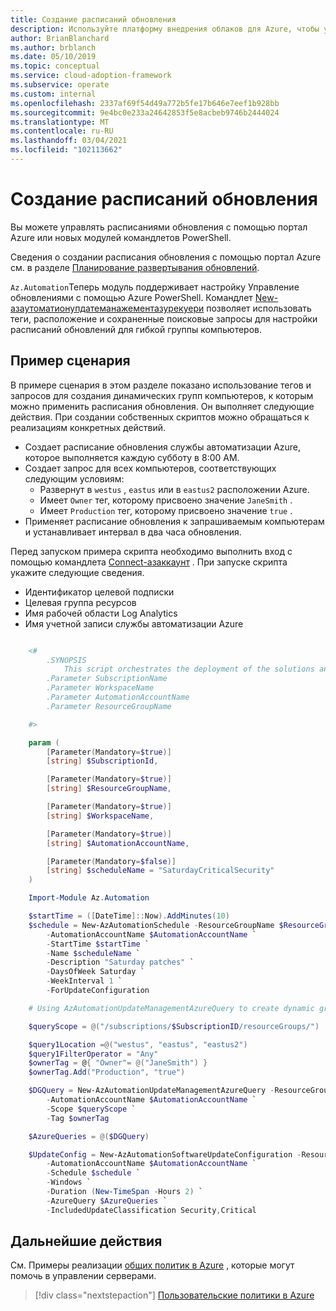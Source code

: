 ```yaml
---
title: Создание расписаний обновления
description: Используйте платформу внедрения облаков для Azure, чтобы узнать, как управлять расписаниями обновлений с помощью портал Azure или новых модулей командлетов PowerShell.
author: BrianBlanchard
ms.author: brblanch
ms.date: 05/10/2019
ms.topic: conceptual
ms.service: cloud-adoption-framework
ms.subservice: operate
ms.custom: internal
ms.openlocfilehash: 2337af69f54d49a772b5fe17b646e7eef1b928bb
ms.sourcegitcommit: 9e4bc0e233a24642853f5e8acbeb9746b2444024
ms.translationtype: MT
ms.contentlocale: ru-RU
ms.lasthandoff: 03/04/2021
ms.locfileid: "102113662"
---
```

# <a name="create-update-schedules"></a>Создание расписаний обновления

Вы можете управлять расписаниями обновления с помощью портал Azure или новых модулей командлетов PowerShell.

Сведения о создании расписания обновления с помощью портал Azure см. в разделе [Планирование развертывания обновлений](/azure/automation/update-management/deploy-updates#schedule-an-update-deployment).

`Az.Automation`Теперь модуль поддерживает настройку Управление обновлениями с помощью Azure PowerShell. Командлет [New-азаутоматионупдатеманажементазурекуери](/powershell/module/az.automation/new-azautomationupdatemanagementazurequery) позволяет использовать теги, расположение и сохраненные поисковые запросы для настройки расписаний обновлений для гибкой группы компьютеров.

## <a name="example-script"></a>Пример сценария

В примере сценария в этом разделе показано использование тегов и запросов для создания динамических групп компьютеров, к которым можно применить расписания обновления. Он выполняет следующие действия. При создании собственных скриптов можно обращаться к реализациям конкретных действий.

- Создает расписание обновления службы автоматизации Azure, которое выполняется каждую субботу в 8:00 AM.
- Создает запрос для всех компьютеров, соответствующих следующим условиям:
  - Развернут в `westus` , `eastus` или в `eastus2` расположении Azure.
  - Имеет `Owner` тег, которому присвоено значение `JaneSmith` .
  - Имеет `Production` тег, которому присвоено значение `true` .
- Применяет расписание обновления к запрашиваемым компьютерам и устанавливает интервал в два часа обновления.

Перед запуском примера скрипта необходимо выполнить вход с помощью командлета [Connect-азаккаунт](/powershell/module/az.accounts/connect-azaccount) . При запуске скрипта укажите следующие сведения.

- Идентификатор целевой подписки
- Целевая группа ресурсов
- Имя рабочей области Log Analytics
- Имя учетной записи службы автоматизации Azure

```powershell

    <#
        .SYNOPSIS
            This script orchestrates the deployment of the solutions and the agents.
        .Parameter SubscriptionName
        .Parameter WorkspaceName
        .Parameter AutomationAccountName
        .Parameter ResourceGroupName

    #>

    param (
        [Parameter(Mandatory=$true)]
        [string] $SubscriptionId,

        [Parameter(Mandatory=$true)]
        [string] $ResourceGroupName,

        [Parameter(Mandatory=$true)]
        [string] $WorkspaceName,

        [Parameter(Mandatory=$true)]
        [string] $AutomationAccountName,

        [Parameter(Mandatory=$false)]
        [string] $scheduleName = "SaturdayCriticalSecurity"
    )

    Import-Module Az.Automation

    $startTime = ([DateTime]::Now).AddMinutes(10)
    $schedule = New-AzAutomationSchedule -ResourceGroupName $ResourceGroupName `
        -AutomationAccountName $AutomationAccountName `
        -StartTime $startTime `
        -Name $scheduleName `
        -Description "Saturday patches" `
        -DaysOfWeek Saturday `
        -WeekInterval 1 `
        -ForUpdateConfiguration

    # Using AzAutomationUpdateManagementAzureQuery to create dynamic groups.

    $queryScope = @("/subscriptions/$SubscriptionID/resourceGroups/")

    $query1Location =@("westus", "eastus", "eastus2")
    $query1FilterOperator = "Any"
    $ownerTag = @{ "Owner"= @("JaneSmith") }
    $ownerTag.Add("Production", "true")

    $DGQuery = New-AzAutomationUpdateManagementAzureQuery -ResourceGroupName $ResourceGroupName `
        -AutomationAccountName $AutomationAccountName `
        -Scope $queryScope `
        -Tag $ownerTag

    $AzureQueries = @($DGQuery)

    $UpdateConfig = New-AzAutomationSoftwareUpdateConfiguration -ResourceGroupName $ResourceGroupName `
        -AutomationAccountName $AutomationAccountName `
        -Schedule $schedule `
        -Windows `
        -Duration (New-TimeSpan -Hours 2) `
        -AzureQuery $AzureQueries `
        -IncludedUpdateClassification Security,Critical
```

## <a name="next-steps"></a>Дальнейшие действия

См. Примеры реализации [общих политик в Azure](./common-policies.md) , которые могут помочь в управлении серверами.

> [!div class="nextstepaction"]
> [Пользовательские политики в Azure](./common-policies.md)
